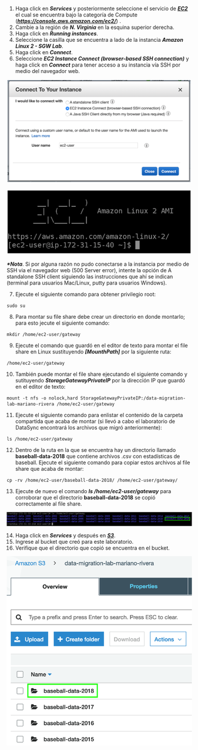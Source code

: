 1. Haga click en **_Services_** y posteriormente seleccione el servicio de [**_EC2_**](https://console.aws.amazon.com/ec2/) el cual se encuentra bajo la categoría de Compute (**_https://console.aws.amazon.com/ec2/_**) .
2. Cambie a la región de **_N. Virginia_** en la esquina superior derecha.
3. Haga click en **_Running instances_**.
4. Seleccione la casilla que se encuentra a lado de la instancia **_Amazon Linux 2 - SGW Lab_**.
5. Haga click en **_Connect_**.
6. Seleccione **_EC2 Instance Connect (browser-based SSH connection)_** y haga click en **_Connect_** para tener acceso a su instancia vía SSH por medio del navegador web.

![Connect (browser-based SSH connection)](images/connect.png)

![EC2 CLI](images/ec2cli.png)


**_*Nota_**. Si por alguna razón no pudo conectarse a la instancia por medio de SSH via el navegador web (500 Server error), intente la opción de A standalone SSH client siguiendo las instrucciones que ahí se indican (terminal para usuarios Mac/Linux, putty para usuarios Windows).

7. Ejecute el siguiente comando para obtener privilegio root:

```
sudo su
```

8. Para montar su file share debe crear un directorio en donde montarlo; para esto jecute el siguiente comando:

```
mkdir /home/ec2-user/gateway
```

9. Ejecute el comando que guardó en el editor de texto para montar el file share en Linux sustituyendo **_[MounthPath]_** por la siguiente ruta:

```
/home/ec2-user/gateway
```

10. También puede montar el file share ejecutando el siguiente comando y sutituyendo **_StorageGatewayPrivateIP_** por la dirección IP que guardó en el editor de texto:

```
mount -t nfs -o nolock,hard StorageGatewayPrivateIP:/data-migration-lab-mariano-rivera /home/ec2-user/gateway
```
11. Ejecute el siguiente comando para enlistar el contenido de la carpeta compartida que acaba de montar (si llevó a cabo el laboratorio de DataSync encontrará los archivos que migró anteriormente):

```
ls /home/ec2-user/gateway
```

12. Dentro de la ruta en la que se encuentra hay un directorio llamado **baseball-data-2018** que contiene archivos .csv con estadísticas de baseball. Ejecute el siguiente comando para copiar estos archivos al file share que acaba de montar:

```
cp -rv /home/ec2-user/baseball-data-2018/ /home/ec2-user/gateway/
```

13. Ejecute de nuevo el comando **_ls /home/ec2-user/gateway_** para corroborar que el directorio **baseball-data-2018** se copió correctamente al file share.

![Transfered data CLI](images/transfereddatacli.png)

14.	Haga click en **_Services_** y después en [**_S3_**](https://console.aws.amazon.com/storagegateway/).
15.	Ingrese al bucket que creó para este laboratorio.
16.	Verifique que el directorio que copió se encuentra en el bucket.

![Transfered data S3](images/transfereddatas3.png)
